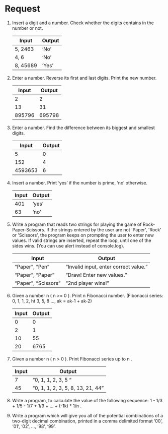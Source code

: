 # Request

1. Insert a digit and a number. Check whether the digits contains in the number or not.

      |    Input      |     Output    |
      | ------------- | ------------- |
      | 5, 2463       | ‘No’          |
      | 4, 6          | ‘No’          |
      | 8, 45689      | ‘Yes’         |
      
2. Enter a number. Reverse its first and last digits. Print the new number.

      |    Input      |     Output    |
      | ------------- | ------------- |
      | 2             | 2             |
      | 13            | 31            |
      | 895796        | 695798        |
      
 3. Enter a number. Find the difference between its biggest and smallest digits. 
 
      |    Input      |     Output    |
      | ------------- | ------------- |
      | 5             | 0             |
      | 152           | 4             |
      | 4593653       | 6             |
      
  4. Insert a number. Print ‘yes’ if the number is prime, ‘no’ otherwise. 
  
      |    Input      |     Output    |
      | ------------- | ------------- |
      | 401           | ‘yes’         |
      | 63            | ‘no’          |
      
  5.  Write a program that reads two strings for playing the game of Rock-Paper-Scissors. If the strings entered by the user are    not  'Paper', 'Rock' or 'Scissors', the program keeps on prompting the user to enter new values. If valid strings are inserted, repeat the loop, until one of the sides wins. (You can use alert instead of console.log). 
  
      |    Input                 |     Output                                   |
      | ------------------------ | -------------------------------------------- |
      | “Paper”, “Pen”           | “Invalid input, enter correct value.”        |
      | “Paper”, “Paper”         | “Draw! Enter new values.”                    |
      | “Paper”, “Scissors”      | “2nd player wins!”                           |
      
 6. Given a number n ( n >= 0 ). Print n Fibonacci number.  (Fibonacci series: 0, 1, 1, 2, ht 3, 5, 8 …, ak = ak-1 + ak-2)
 
      |    Input      |     Output    |
      | ------------- | ------------- |
      | 0             | 0             |
      | 2             | 1             |
      | 10            | 55            |
      | 20            | 6765          |
      
   7. Given a number n ( n > 0 ). Print Fibonacci series up to n .
   
      |    Input      |     Output                        |
      | ------------- | --------------------------------- |
      | 7             | “0, 1, 1, 2, 3, 5 “               |
      | 45            | “0, 1, 1, 2, 3, 5, 8, 13, 21, 44” |
      
   8. Write a program, to calculate the value of the following sequence: 1 - 1/3 + 1/5 - 1/7 + 1/9 + … + (-1k) * 1/n .
   
   9. Write a program which will give you all of the potential combinations of a two-digit decimal combination, printed in a comma delimited format ‘00’, ‘01’, ‘02’, …, ‘98’, ‘99’.
      

     
      
     
